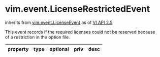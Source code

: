 vim.event.LicenseRestrictedEvent
================================
inherits from [vim.event.LicenseEvent](docs/vim.event.LicenseEvent.md)
as of [VI API 2.5](vim.version.md#vim.version.version2)


This event records if the required licenses could not be reserved because  of a restriction in the option file.

| property | type | optional | priv | desc |
|:---------|:-----|:---------|:-----|:-----|


